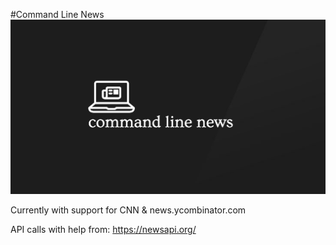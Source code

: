 #Command Line News
![Alt text](./assets/logo.png 'CLNews logo')

Currently with support for CNN & news.ycombinator.com

API calls with help from: https://newsapi.org/
